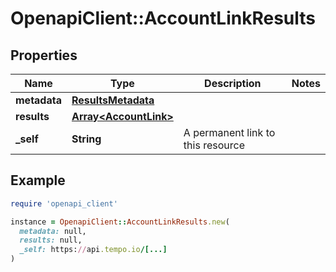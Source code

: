 # OpenapiClient::AccountLinkResults

## Properties

| Name | Type | Description | Notes |
| ---- | ---- | ----------- | ----- |
| **metadata** | [**ResultsMetadata**](ResultsMetadata.md) |  |  |
| **results** | [**Array&lt;AccountLink&gt;**](AccountLink.md) |  |  |
| **_self** | **String** | A permanent link to this resource |  |

## Example

```ruby
require 'openapi_client'

instance = OpenapiClient::AccountLinkResults.new(
  metadata: null,
  results: null,
  _self: https://api.tempo.io/[...]
)
```

